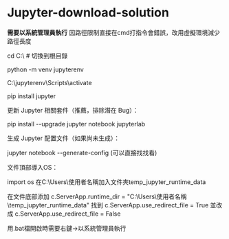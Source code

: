 # Jupyter-download-solution

**需要以系統管理員執行**
因路徑限制直接在cmd打指令會錯誤，改用虛擬環境減少路徑長度

cd C:\  # 切換到根目錄

python -m venv jupyterenv

C:\jupyterenv\Scripts\activate

pip install jupyter

更新 Jupyter 相關套件（推薦，排除潛在 Bug）：

pip install --upgrade jupyter notebook jupyterlab

生成 Jupyter 配置文件（如果尚未生成）：

jupyter notebook --generate-config (可以直接找找看)

文件頂部導入OS：

import os
在C:\\Users\\使用者名稱加入文件夾temp_jupyter_runtime_data

在文件底部添加 c.ServerApp.runtime_dir = "C:\\Users\\使用者名稱\\temp_jupyter_runtime_data"
找到
c.ServerApp.use_redirect_file = True 並改成 c.ServerApp.use_redirect_file = False

用.bat檔開啟時需要右鍵->以系統管理員執行
